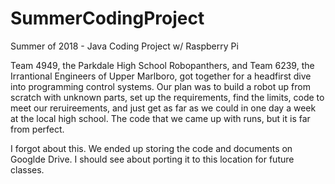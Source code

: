 # SummerCodingProject
Summer of 2018 - Java Coding Project w/ Raspberry Pi

Team 4949, the Parkdale High School Robopanthers, and Team 6239, the Irrantional Engineers of Upper Marlboro, got together for a headfirst dive into programming control systems.  Our plan was to build a robot up from scratch with unknown parts, set up the requirements, find the limits, code to meet our reruireements, and just get as far as we could in one day a week at the local high school.  The code that we came up with runs, but it is far from perfect.

I forgot about this.  We ended up storing the code and documents on Googlde Drive.  I should see about porting it to this location for future classes.
